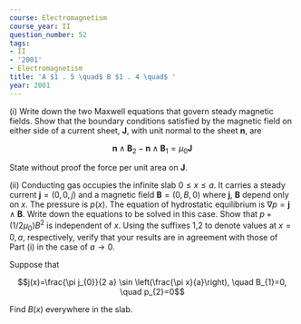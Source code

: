 ```yaml
---
course: Electromagnetism
course_year: II
question_number: 52
tags:
- II
- '2001'
- Electromagnetism
title: 'A $1 . 5 \quad$ B $1 . 4 \quad$ '
year: 2001
---
```



(i) Write down the two Maxwell equations that govern steady magnetic fields. Show that the boundary conditions satisfied by the magnetic field on either side of a current sheet, $\mathbf{J}$, with unit normal to the sheet $\mathbf{n}$, are

$$\mathbf{n} \wedge \mathbf{B}_{2}-\mathbf{n} \wedge \mathbf{B}_{1}=\mu_{0} \mathbf{J}$$

State without proof the force per unit area on $\mathbf{J}$.

(ii) Conducting gas occupies the infinite slab $0 \leqslant x \leqslant a$. It carries a steady current $\mathbf{j}=(0,0, j)$ and a magnetic field $\mathbf{B}=(0, B, 0)$ where $\mathbf{j}$, $\mathbf{B}$ depend only on $x$. The pressure is $p(x)$. The equation of hydrostatic equilibrium is $\nabla p=\mathbf{j} \wedge \mathbf{B}$. Write down the equations to be solved in this case. Show that $p+\left(1 / 2 \mu_{0}\right) B^{2}$ is independent of $x$. Using the suffixes 1,2 to denote values at $x=0, a$, respectively, verify that your results are in agreement with those of Part (i) in the case of $a \rightarrow 0$.

Suppose that

$$j(x)=\frac{\pi j_{0}}{2 a} \sin \left(\frac{\pi x}{a}\right), \quad B_{1}=0, \quad p_{2}=0$$

Find $B(x)$ everywhere in the slab.